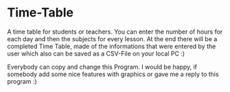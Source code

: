 # Time-Table
A time table for students or teachers. You can enter the number of hours for each day and then the subjects for every lesson. At the end there will be a completed Time Table, 
made of the informations that were entered by the user which also can be saved as a CSV-File on your local PC :)

Everybody can copy and change this Program. I would be happy, if somebody add some nice features with graphics or gave me a reply to this program :)
